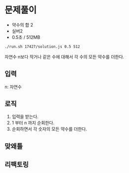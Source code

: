 # 문제풀이

- 약수의 합 2
- 실버2
- 0.5초 / 512MB

```bash
./run.sh 17427/solution.js 0.5 512
```

자연수 n보다 작거나 같은 수에 대해서 각 수의 모든 약수를 더한다.

## 입력

n: 자연수

## 로직

1. 입력을 받는다.
2. 1 부터 n 까지 순회한다.
3. 순회하면서 각 숫자의 모든 약수를 더한다.

## 맞왜틀

## 리팩토링
